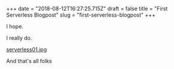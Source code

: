 +++
date = "2018-08-12T16:27:25.715Z"
draft = false
title = "First Serverless Blogpost"
slug = "first-serverless-blogpost"
+++

I hope.

I really do.

[serverless01.jpg](/images/2018/08/12/serverless01.jpg)

And that's all folks